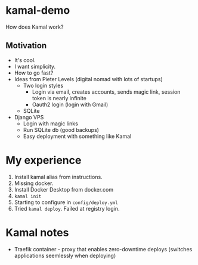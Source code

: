 # kamal-demo

How does Kamal work?

## Motivation

* It's cool.
* I want simplicity.
* How to go fast?
* Ideas from Pieter Levels (digital nomad with lots of startups)
  * Two login styles
    * Login via email, creates accounts, sends magic link,
      session token is nearly infinite
    * Oauth2 login (login with Gmail)
  * SQLite
* Django VPS
  * Login with magic links
  * Run SQLite db (good backups)
  * Easy deployment with something like Kamal

# My experience

1. Install kamal alias from instructions.
2. Missing docker.
3. Install Docker Desktop from docker.com
4. `kamal init`
5. Starting to configure in `config/deploy.yml`
6. Tried `kamal deploy`. Failed at registry login.


# Kamal notes

* Traefik container - proxy that enables zero-downtime deploys
  (switches applications seemlessly when deploying)
